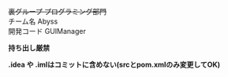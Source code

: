 ~~裏グループ プログラミング部門~~<br> 
チーム名 Abyss <br>
開発コード GUIManager<br>

**持ち出し厳禁**<br>

**.idea や .imlはコミットに含めない(srcとpom.xmlのみ変更してOK)**
